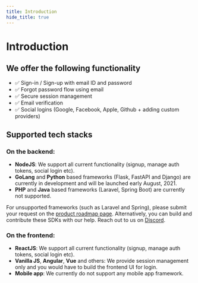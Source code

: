 ```yaml
---
title: Introduction
hide_title: true
---
```


# Introduction

## We offer the following functionality
- ✅ Sign-in / Sign-up with email ID and password
- ✅ Forgot password flow using email
- ✅ Secure session management
- ✅ Email verification
- ✅ Social logins (Google, Facebook, Apple, Github + adding custom providers)


## Supported tech stacks
### On the backend:
- **NodeJS**: We support all current functionality (signup, manage auth tokens, social login etc).
- **GoLang** and **Python** based frameworks (Flask, FastAPI and Django) are currently in development and will be launched early August, 2021.
- **PHP** and **Java** based frameworks (Laravel, Spring Boot) are currently not supported. 

For unsupported frameworks (such as Laravel and Spring), please submit your request on the [product roadmap page](/product-roadmap). Alternatively, you can build and contribute these SDKs with our help. Reach out to us on [Discord](/discord).

### On the frontend:
- **ReactJS**: We support all current functionality (signup, manage auth tokens, social login etc).
- **Vanilla JS**, **Angular**, **Vue** and others: We provide session management only and you would have to build the frontend UI for login.
- **Mobile app**: We currently do not support any mobile app framework.